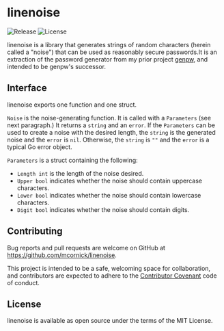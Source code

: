 # linenoise

![Release](https://img.shields.io/github/release/mcornick/linenoise.svg)
![License](https://img.shields.io/github/license/mcornick/linenoise)

linenoise is a library that generates strings of random characters
(herein called a "noise") that can be used as reasonably secure
passwords.It is an extraction of the password generator from my prior
project [genpw](https://github.com/mcornick/genpw), and intended to
be genpw's successor.

## Interface

linenoise exports one function and one struct.

`Noise` is the noise-generating function. It is called with a
`Parameters` (see next paragraph.) It returns a `string` and an `error`.
If the `Parameters` can be used to create a noise with the desired
length, the `string` is the generated noise and the `error` is `nil`.
Otherwise, the `string` is `""` and the `error` is a typical Go error
object.

`Parameters` is a struct containing the following:

* `Length int` is the length of the noise desired.
* `Upper bool` indicates whether the noise should contain uppercase
  characters.
* `Lower bool` indicates whether the noise should contain lowercase
  characters.
* `Digit bool` indicates whether the noise should contain digits.

## Contributing

Bug reports and pull requests are welcome on GitHub at
https://github.com/mcornick/linenoise.

This project is intended to be a safe, welcoming space for
collaboration, and contributors are expected to adhere to the
[Contributor Covenant](https://www.contributor-covenant.org/) code of
conduct.

## License

linenoise is available as open source under the terms of the MIT
License.
